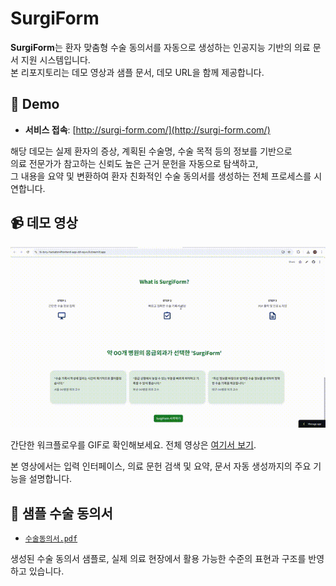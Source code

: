 # SurgiForm

**SurgiForm**는 환자 맞춤형 수술 동의서를 자동으로 생성하는 인공지능 기반의 의료 문서 지원 시스템입니다.  
본 리포지토리는 데모 영상과 샘플 문서, 데모 URL을 함께 제공합니다.



## 🔗 Demo

- **서비스 접속**: [http://surgi-form.com/](http://surgi-form.com/)

해당 데모는 실제 환자의 증상, 계획된 수술명, 수술 목적 등의 정보를 기반으로  
의료 전문가가 참고하는 신뢰도 높은 근거 문헌을 자동으로 탐색하고,  
그 내용을 요약 및 변환하여 환자 친화적인 수술 동의서를 생성하는 전체 프로세스를 시연합니다.



## 📹 데모 영상

![SurgiForm 데모 하이라이트](src/surgiform_demo_3x.gif)

간단한 워크플로우를 GIF로 확인해보세요. 전체 영상은 [여기서 보기](src/SurgiForm_demo_3x.mp4).

본 영상에서는 입력 인터페이스, 의료 문헌 검색 및 요약, 문서 자동 생성까지의 주요 기능을 설명합니다.




## 📄 샘플 수술 동의서

- [`수술동의서.pdf`](src/수술동의서.pdf)

생성된 수술 동의서 샘플로, 실제 의료 현장에서 활용 가능한 수준의 표현과 구조를 반영하고 있습니다.

